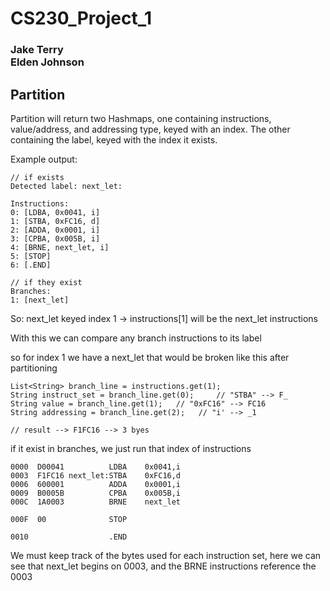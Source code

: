 # CS230_Project_1

### Jake Terry <br/> Elden Johnson


## Partition
Partition will return two Hashmaps, one containing instructions, value/address, and addressing type, keyed with an index. The other containing the label, keyed with the index it exists. 


Example output: 

```
// if exists
Detected label: next_let:

Instructions:
0: [LDBA, 0x0041, i]
1: [STBA, 0xFC16, d]
2: [ADDA, 0x0001, i]
3: [CPBA, 0x005B, i]
4: [BRNE, next_let, i]
5: [STOP]
6: [.END]

// if they exist
Branches: 
1: [next_let]
```


So: next_let keyed index 1 -> instructions[1] will be the next_let instructions

With this we can compare any branch instructions to its label

so for index 1 we have a next_let that would be broken like this after partitioning

```
List<String> branch_line = instructions.get(1);
String instruct_set = branch_line.get(0);     // "STBA" --> F_
String value = branch_line.get(1);   // "0xFC16" --> FC16
String addressing = branch_line.get(2);   // "i' --> _1

// result --> F1FC16 --> 3 byes 
```

if it exist in branches, we just run that index of instructions

```
0000  D00041          LDBA    0x0041,i    
0003  F1FC16 next_let:STBA    0xFC16,d    
0006  600001          ADDA    0x0001,i    
0009  B0005B          CPBA    0x005B,i    
000C  1A0003          BRNE    next_let    

000F  00              STOP                

0010                  .END  
```

We must keep track of the bytes used for each instruction set, here we can see that next_let begins on 0003, and the BRNE instructions reference the 0003